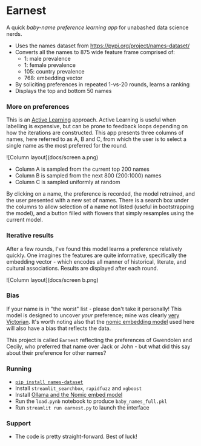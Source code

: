 # Earnest

A quick _baby-name preference learning app_ for unabashed data science nerds.

- Uses the names dataset from https://pypi.org/project/names-dataset/
- Converts all the names to 875 wide feature frame comprised of:
  - 1: male prevalence
  - 1: female prevalence
  - 105: country prevalence
  - 768: embedding vector
- By soliciting preferences in repeated 1-vs-20 rounds, learns a ranking
- Displays the top and bottom 50 names

### More on preferences

This is an [Active Learning](https://en.wikipedia.org/wiki/Active_learning_(machine_learning)) approach.
Active Learning is useful when labelling is expensive, but can be prone to feedback loops depending on how the iterations are constructed.
This app presents three columns of names, here referred to as A, B and C, from which the user is to select a single name as the most preferred for the round.

![Column layout](docs/screen a.png)

- Column A is sampled from the current top 200 names
- Column B is sampled from the next 800 (200:1000) names
- Column C is sampled uniformly at random

By clicking on a name, the preference is recorded, the model retrained, and the user presented with a new set of names.
There is a search box under the columns to allow selection of a name not listed (useful in bootstrapping the model), and a button filled with flowers that simply resamples using the current model.

### Iterative results

After a few rounds, I've found this model learns a preference relatively quickly.
One imagines the features are quite informative, specifically the embedding vector - which encodes all manner of historical, literate, and cultural associations.
Results are displayed after each round.

![Column layout](docs/screen b.png)

### Bias

If your name is in "the worst" list - please don't take it personally!
This model is designed to uncover _your_ preference; mine was clearly
[very Victorian](https://www.bdm.vic.gov.au/popular-baby-names-victoria-2023).
It's worth noting also that the [nomic embedding model](https://www.nomic.ai/blog/posts/nomic-embed-text-v1) used here will also have a bias that reflects the data.

This project is called `Earnest` reflecting the preferences of Gwendolen and Cecily, who preferred that name over Jack or John - but what did this say about their preference for other names?

### Running

- [`pip install names-dataset`](https://pypi.org/project/names-dataset/)
- Install `streamlit_searchbox`, `rapidfuzz` and `xgboost`
- Install [Ollama and the Nomic embed model](https://ollama.com/library/nomic-embed-text)
- Run the `load.pynb` notebook to produce `baby_names_full.pkl`
- Run `streamlit run earnest.py` to launch the interface

### Support

- The code is pretty straight-forward. Best of luck!
